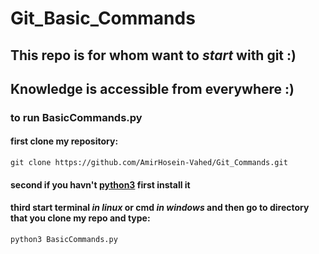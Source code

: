 # Git_Basic_Commands

## This repo is for whom want to _start_ with git :)
## Knowledge is accessible from everywhere :)

### to run BasicCommands.py
#### first clone my repository:
`git clone https://github.com/AmirHosein-Vahed/Git_Commands.git`
#### second if you havn't [python3](https://www.python.org/) first install it
#### third start terminal _in linux_ or cmd _in windows_ and then go to directory that you clone my repo and type:
`python3 BasicCommands.py`
